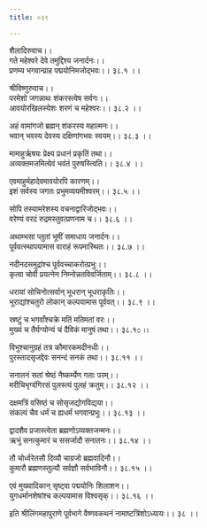 ```yaml
---
title: ०३९

---
```

शैलादिरुवाच।।  
गते महेश्वरे देवे तमुद्दिश्य जनार्दनः।।  
प्रणम्य भगवान्प्राह पद्मयोनिमजोद्भवः।। ३८.१ ।।  
  
श्रीविष्णुरुवाच।।  
परमेशो जगन्नाथः शंकरस्त्वेष सर्वगः।।  
आवयोरखिलस्येशः शरणं च महेश्वरः।। ३८.२ ।।  
  
अहं वामांगजो ब्रह्मन् शंकरस्य महात्मनः।।  
भवान् भवस्य देवस्य दक्षिणांगभवः स्वयम्।। ३८.३ ।।  
  
मामाहुर्ऋषयः प्रेक्ष्य प्रधानं प्रकृतिं तथा।।  
अव्यक्तमजमित्येवं भवंतं पुरुषस्त्विति।। ३८.४ ।।  
  
एवमाहुर्महादेवमावयोरपि कारणम्।।  
इशं सर्वस्य जगतः प्रभुमव्ययमीश्वरम्।। ३८.५ ।।  
  
सोपि तस्यामरेशस्य वचनाद्वारिजोद्भवः।।  
वरेण्यं वरदं रुद्रमस्तुवत्प्रणनाम च।। ३८.६ ।।  
  
अथाम्भसा प्लुतां भूमीं समाधाय जनार्दनः।।  
पूर्ववत्स्थापयामास वाराहं रूपमास्थितः।। ३८.७ ।।  
  
नदीनदसमुद्रांश्च पूर्ववच्चाकरोत्प्रभुः।।  
कृत्वा चोर्वी प्रयत्नेन निम्नोन्नतविवर्जिताम्।। ३८.८ ।।  
  
धरायां सोचिनोत्सर्वान् भूधरान् भूधराकृतिः।।  
भूराद्यांश्चतुरो लोकान् कल्पयामास पूर्ववत्।। ३८.९ ।।  
  
स्रष्टुं च भगवाँश्चक्रे मतिं मतिमतां वरः।।  
मुख्यं च तैर्यग्योन्यं चं दैविकं मानुषं तथा।। ३८.१೦ ।।  
  
विभुश्चानुग्रहं तत्र कौमारकमदीनधीः।।  
पुरस्तादसृजद्देवः सनन्दं सनकं तथा।। ३८.११ ।।  
  
सनातनं सतां श्रेष्ठं नैष्कर्म्येण गताः परम्।।  
मरीचिभृग्वंगिरसं पुलस्त्यं पुलहं क्रतुम्।। ३८.१२ ।।  
  
दक्षमत्रिं वसिष्ठं च सोसृजद्योगविद्यया।।  
संकल्पं चैव धर्मं च ह्यधर्मं भगवान्प्रभुः।। ३८.१३ ।।  
  
द्वादशैव प्रजास्त्वेता ब्रह्मणोऽव्यक्तजन्मनः।।  
ऋभुं सनत्कुमारं च ससर्जादौ सनातनः।। ३८.१४ ।।  
  
तौ चोर्ध्वरेतसौ दिव्यौ चाग्रजो ब्रह्मवादिनौ।।  
कुमारौ ब्रह्मणस्तुल्यौ सर्वज्ञौ सर्वभाविनौ।। ३८.१५ ।।  
  
एवं मुख्यादिकान् सृष्ट्वा पद्मयोनिः शिलाशन।।  
युगधर्मानशेषांश्च कल्पयामास विश्वसृक्।। ३८.१६ ।।  
  
इति श्रीलिंगमहापुराणे पूर्वभागे वैष्णवकथनं नामाष्टत्रिंशोऽध्यायः।। ३८ ।।